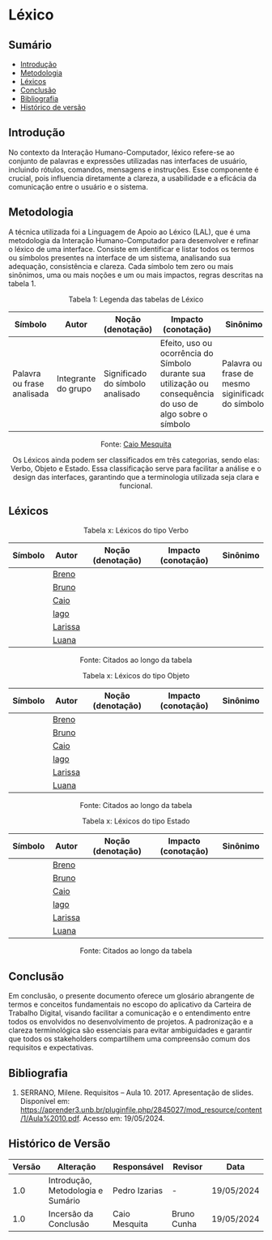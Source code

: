 # Léxico

## Sumário
* [Introdução](#Introdução)
* [Metodologia](#Metodologia)
* [Léxicos](#Léxicos)
* [Conclusão](#Conclusão)
* [Bibliografia](#Bibliografia)
* [Histórico de versão](#Histórico-de-versão)

## Introdução
No contexto da Interação Humano-Computador, léxico refere-se ao conjunto de palavras e expressões utilizadas nas interfaces de usuário, incluindo rótulos, comandos, mensagens e instruções. Esse componente é crucial, pois influencia diretamente a clareza, a usabilidade e a eficácia da comunicação entre o usuário e o sistema. 

## Metodologia
A técnica utilizada foi a Linguagem de Apoio ao Léxico (LAL), que é uma metodologia da Interação Humano-Computador para desenvolver e refinar o léxico de uma interface. Consiste em identificar e listar todos os termos ou símbolos presentes na interface de um sistema, analisando sua adequação, consistência e clareza. Cada símbolo tem zero ou mais sinônimos, uma ou mais noções e um ou mais impactos, regras descritas na tabela 1.
<center>

Tabela 1: Legenda das tabelas de Léxico

|Símbolo|Autor|Noção (denotação)|Impacto (conotação)|Sinônimo|
|-|-|-|-|-|
|Palavra ou frase analisada |Integrante do grupo|Significado do símbolo analisado|Efeito, uso ou ocorrência do Símbolo durante sua utilização ou consequência do uso de algo sobre o símbolo|Palavra ou frase de mesmo siginificado do símbolo|

Fonte: [Caio Mesquita](https://github.com/Caiomesvie)

Os Léxicos ainda podem ser classificados em três categorias, sendo elas: Verbo, Objeto e Estado. Essa classificação serve para facilitar a análise e o design das interfaces, garantindo que a terminologia utilizada seja clara e funcional.

</center>

## Léxicos

<center>
Tabela x: Léxicos do tipo Verbo

|Símbolo|Autor|Noção (denotação)|Impacto (conotação)|Sinônimo|
|-|-|-|-|-|
| | [Breno](https://github.com/brenoalexandre0.png) | | | |
| | [Bruno](https://github.com/brunocva.png) | | | |
| | [Caio](https://github.com/caiomesvie) | | | |
| | [Iago](https://github.com/Paxxaglia) | | | |
| | [Larissa](https://github.com/SkywalkerSupreme) | | | |
| | [Luana](https://github.com/LuaMedeiros) | | | |


Fonte: Citados ao longo da tabela
</center>
<center>
Tabela x: Léxicos do tipo Objeto

|Símbolo|Autor|Noção (denotação)|Impacto (conotação)|Sinônimo|
|-|-|-|-|-|
| | [Breno](https://github.com/brenoalexandre0.png) | | | |
| | [Bruno](https://github.com/brunocva.png) | | | |
| | [Caio](https://github.com/caiomesvie) | | | |
| | [Iago](https://github.com/Paxxaglia) | | | |
| | [Larissa](https://github.com/SkywalkerSupreme) | | | |
| | [Luana](https://github.com/LuaMedeiros) | | | |


Fonte: Citados ao longo da tabela
</center>
<center>
Tabela x: Léxicos do tipo Estado

|Símbolo|Autor|Noção (denotação)|Impacto (conotação)|Sinônimo|
|-|-|-|-|-|
| | [Breno](https://github.com/brenoalexandre0.png) | | | |
| | [Bruno](https://github.com/brunocva.png) | | | |
| | [Caio](https://github.com/caiomesvie) | | | |
| | [Iago](https://github.com/Paxxaglia) | | | |
| | [Larissa](https://github.com/SkywalkerSupreme) | | | |
| | [Luana](https://github.com/LuaMedeiros) | | | |


Fonte: Citados ao longo da tabela
</center>



## Conclusão

Em conclusão, o presente documento oferece um glosário abrangente de termos e conceitos fundamentais no escopo do aplicativo da Carteira de Trabalho Digital, visando facilitar a comunicação e o entendimento entre todos os envolvidos no desenvolvimento de projetos. A padronização e a clareza terminológica são essenciais para evitar ambiguidades e garantir que todos os stakeholders compartilhem uma compreensão comum dos requisitos e expectativas.


## Bibliografia
1. SERRANO, Milene. Requisitos – Aula 10. 2017. Apresentação de slides. Disponível em: https://aprender3.unb.br/pluginfile.php/2845027/mod_resource/content/1/Aula%2010.pdf. Acesso em: 19/05/2024.
   
## Histórico de Versão

| Versão | Alteração | Responsável | Revisor | Data |
| - | - | - | - | - |
| 1.0 |   Introdução, Metodologia e Sumário  |  Pedro Izarias   |  -   |  19/05/2024   |
| 1.0 |   Incersão da Conclusão  |  Caio Mesquita  |  Bruno Cunha   |  19/05/2024   |